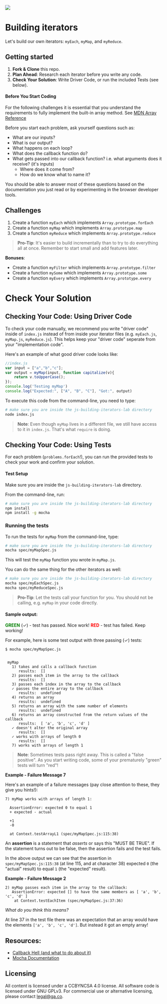 <!--
 market: SF
-->

![](https://ga-dash.s3.amazonaws.com/production/assets/logo-9f88ae6c9c3871690e33280fcf557f33.png)

# Building iterators
Let's build our own iterators: `myEach`, `myMap`, and `myReduce`.

## Getting started

1. **Fork & Clone** this repo.
2. **Plan Ahead**: Research each iterator before you write any code.
3. **Check Your Solution**: Write Driver Code, or run the included Tests (see below).

#### Before You Start Coding

For the following challenges it is essential that you understand the requirements to fully implement the built-in array method. See [MDN Array Reference](https://developer.mozilla.org/en-US/docs/Web/JavaScript/Reference/Global_Objects/Array)

Before you start each problem, ask yourself questions such as:

* What are our inputs?
* What is our output?
* What happens on each loop?
* What does the callback function do?
* What gets passed into our callback function? i.e. what arguments does it receive? (it's inputs)
  * Where does it come from?
  * How do we know what to name it?

You should be able to answer most of these questions based on the documentation you just read or by experimenting in the browser developer tools.

## Challenges
1. Create a function `myEach` which implements `Array.prototype.forEach`
2. Create a function `myMap` which implements `Array.prototype.map`
3. Create a function `myReduce` which implements `Array.prototype.reduce`

> **Pro-Tip**: It's easier to build incrementally than to try to do everything all at once. Remember to start small and add features later.

**Bonuses**:

* Create a function `myFilter` which implements `Array.prototype.filter`
* Create a function `mySome` which implements `Array.prototype.some`
* Create a function `myEvery` which implements `Array.prototype.every`


# Check Your Solution
## Checking Your Code: Using Driver Code

To check your code manually, we recommend you write "driver code" inside of `index.js` instead of from inside your iterator files (e.g. `myEach.js`, `myMap.js`, `myReduce.js`). This helps keep your "driver code" seperate from your "implementation code".

Here's an example of what good driver code looks like:

``` javascript
//index.js
var input = ["a","b","c"];
var output = myMap(input, function capitalize(v){
    return v.toUpperCase();
});
console.log('Testing myMap')
console.log("Expected:", ["A", "B", "C"], "Got:", output)
```

To execute this code from the command-line, you need to type:

``` bash
# make sure you are inside the js-building-iterators-lab directory
node index.js
```


> **Note**: Even though `myMap` lives in a different file, we still have access to it in `index.js`. That's what `require` is doing.

## Checking Your Code: Using Tests

For each problem (`problems.forEach`!), you can run the provided tests to check your work and confirm your solution.

#### Test Setup

Make sure you are inside the `js-building-iterators-lab` directory.

From the command-line, run:

```bash
# make sure you are inside the js-building-iterators-lab directory
npm install
npm install -g mocha
```

### Running the tests

To run the tests for `myMap` from the command-line, type:

```bash
# make sure you are inside the js-building-iterators-lab directory
mocha spec/myMapSpec.js
```

This will test the `myMap` function you wrote in `myMap.js`.

You can do the same thing for the other iterators as well:

```bash
# make sure you are inside the js-building-iterators-lab directory
mocha spec/myEachSpec.js
mocha spec/myReduceSpec.js
```

> **Pro-Tip**: Let the tests call your function for you. You should not be calling, e.g. `myMap` in your code directly.

#### Sample output:

<strong style="color:green;">GREEN</strong> (✓) - test has passed. Nice work!
<strong style="color:red;">RED</strong> - test has failed. Keep working!

For example, here is some test output with three passing (✓) tests:

```
$ mocha spec/myMapSpec.js


 myMap
   1) takes and calls a callback function
      results:  []
   2) passes each item in the array to the callback
      results:  []
   3) passes each index in the array to the callback
   ✓ passes the entire array to the callback
      results:  undefined
   4) returns an array
      results:  undefined
   5) returns an array with the same number of elements
      results:  undefined
   6) returns an array constructed from the return values of the callback
      results:  [ 'a', 'b', 'c', 'd' ]
   ✓ doesn't alter the original array
      results:  []
   ✓ works with arrays of length 0
      results:  []
   7) works with arrays of length 1
```

> **Note**: Sometimes tests pass right away. This is called a "false positive". As you start writing code, some of your prematurely "green" tests will turn "red"!

**Example - Failure Message 7**

Here's an example of a failure messages (pay close attention to these, they give you hints!):

```
7) myMap works with arrays of length 1:

  AssertionError: expected 0 to equal 1
  + expected - actual

  +1
  -0

  at Context.testArrayL1 (spec/myMapSpec.js:115:38)
```

An **assertion** is a statement that *asserts* or says this "MUST BE TRUE".  If
the statement turns out to be false, then the assertion fails and the test fails.  

In the above output we can see that the assertion in `spec/myMapSpec.js:115:38` (at line 115, and at character 38) expected `0` (the "actual" result) to equal `1` (the "expected" result).

**Example - Failure Message 2**

```
2) myMap passes each item in the array to the callback:
   AssertionError: expected [] to have the same members as [ 'a', 'b', 'c', 'd' ]
    at Context.testEachItem (spec/myMapSpec.js:37:36)
```

*What do you think this means?*

At line 37 in the test file there was an expectation that an array would have the elements `['a', 'b', 'c', 'd']`.  But instead it got an empty array!

## Resources:
- [Callback Hell (and what to do about it)](http://callbackhell.com/)
- [Mocha Documentation](https://mochajs.org/)



## Licensing
All content is licensed under a CC­BY­NC­SA 4.0 license.
All software code is licensed under GNU GPLv3. For commercial use or alternative licensing, please contact legal@ga.co.
